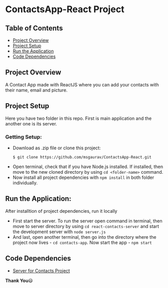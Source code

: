 # ContactsApp-React Project

## Table of Contents
* [Project Overview](#project-overview)
* [Project Setup](#project-setup)
* [Run the Application](#run-the-application)
* [Code Dependencies](#code-dependencies)

## Project Overview
A Contact App made with ReactJS where you can add your contacts with their name, email and picture.

## Project Setup
Here you have two folder in this repo. First is main application and the another one is its server.

### Getting Setup:
* Download as .zip file or clone this project:
  ```
  $ git clone https://github.com/msgaurav/ContactsApp-React.git
  ```
* Open terminal, check that if you have Node.js installed. If installed, then move to the new cloned directory by using `cd <folder-name>` command.
* Now install all project dependencies with `npm install` in both folder individually.

## Run the Application:
After installtion of project dependencies, run it locally
* First start the server. To run the server open command in terminal, then move to server directory by using `cd react-contacts-server` and start the development server with `node server.js`
* And last, open another terminal, then go into the directory where the project now lives - `cd contacts-app`. Now start the app - `npm start`

## Code Dependencies
* [Server for Contacts Project](https://github.com/udacity/reactnd-contacts-server)

**Thank You**:smiley:
